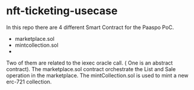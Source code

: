 # nft-ticketing-usecase
In this repo there are 4 different Smart Contract for the Paaspo PoC.
- marketplace.sol
- mintcollection.sol
- 
Two of them are related to the iexec oracle call. ( One is an abstract contract).
The marketplace.sol contract orchestrate the List and Sale operation in the marketplace.
The mintCollection.sol is used to mint a new erc-721 collection.
